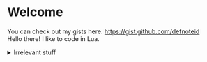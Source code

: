 # Welcome

You can check out my gists here. https://gist.github.com/defnoteid<br>
Hello there! I like to code in Lua.



<details><summary>Irrelevant stuff</summary>

![you just got subspace tripmined](/you%20just%20got%20subspace%20tripmined.png)<br>you really got subspace tripmined

<br><br><br><br>
> my mind be like:
> ```lua
> print("thinking")
> while true do
> 	if math.random() >= 0.99 then
> 		error("lost my mind in a block")
> 	else
> 		print("still thinking")
> 	end
>   if math.random() >= 0.99 then print("huh?") break end
> end
> print("done")
> ```
</details>
